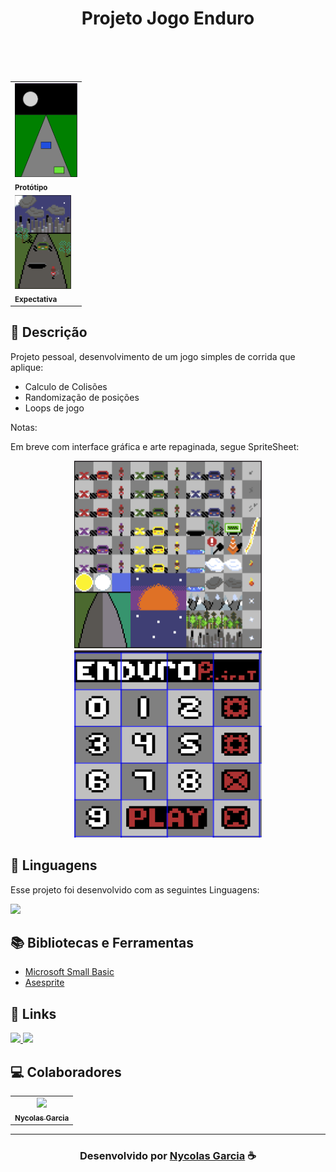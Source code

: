 <h1 align="center">
  Projeto Jogo Enduro
</h1>

<br> 
<br><br>

<table align= "center">
  <tr>
    <td>
        <img src="assets/Prototype.PNG" height = "150" /><br>
        <sub>
          <b>Protótipo</b>
        </sub>
  </tr>
   <tr>
   <td>
        <img src="assets/Preview.PNG" height = "150" /><br>
        <sub>
          <b>Expectativa</b>
        </sub>
  </tr>
</table>

  ## 📝 Descrição 

Projeto pessoal, desenvolvimento de um jogo simples de corrida que aplique: 

- Calculo de Colisões
- Randomização de posições
- Loops de jogo

Notas: 

Em breve com interface gráfica e arte repaginada, segue SpriteSheet:

 <p align="center">
  <img src="assets/SpriteSheet 01.PNG" width="300" height="300">
  <img src="assets/SpriteSheet 02.PNG" width="300" height="300">
</p>

## 🚀 Linguagens
Esse projeto foi desenvolvido com as seguintes Linguagens:

  <img src="https://img.shields.io/badge/Microsoft%20Small%20Basic%20-%20darkorange?style=for-the-badge&logo=bricks&logoColor=white" ></a>

## 📚 Bibliotecas e Ferramentas

- [Microsoft Small Basic](https://smallbasic-publicwebsite.azurewebsites.net)
- [Asesprite](https://www.aseprite.org)

## 🔗 Links

<p align="left">

 <a href="https://www.linkedin.com/in/NycolasAGRGarcia/" alt="Linkedin">
  <img src="https://img.shields.io/badge/-Linkedin-000?style=for-the-badge&logo=Linkedin&logoColor=0A66C2&link=https://www.linkedin.com/in/evander-inacio"/> 
 </a>

 <a href="https://github.com/NycolasGarcia" alt="Portfolio">
  <img src="https://img.shields.io/badge/my_portfolio-000?style=for-the-badge&logo=ko-fi&logoColor=FFF&link=https://i.pinimg.com/originals/c3/a2/5d/c3a25dd8c9c80a6b0373bd56b1c77f6a.jpg"/>
 </a>

 </p>
 
## 💻 Colaboradores<br>
<table>
  <tr>
    <td align="center">
      <a href="https://www.linkedin.com/in/nycolasagrgarcia/">
        <img src="https://media.licdn.com/dms/image/C4E03AQHp2s4N73dbEA/profile-displayphoto-shrink_800_800/0/1658261108787?e=1725494400&v=beta&t=bY2v_s927nkomKEakSU8sGp6wDB0Wq94gBu9eHG-7Vw" width="100px;" /><br>
        <sub>
          <b>Nycolas Garcia</b>
        </sub>
      </a>
  </tr>
</table>

-----

<h3 align="center"> Desenvolvido por <a href="https://www.linkedin.com/in/NycolasAGRGarcia/">Nycolas Garcia</a> ☕</h3>
